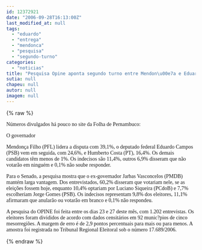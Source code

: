 ```yaml
---
id: 12372921
date: "2006-09-28T16:13:00Z"
last_modified_at: null
tags:
  - "eduardo"
  - "entrega"
  - "mendonca"
  - "pesquisa"
  - "segundo-turno"
categories:
  - "noticias"
title: "Pesquisa Opine aponta segundo turno entre Mendon\u00e7a e Eduardo"
sutia: null
chapeu: null
autor: null
imagem: null
---
```

{% raw %}
<p><P><FONT face=Verdana>Números divulgados há pouco no site da Folha de Pernambuco:</FONT></P></p>
<p><P><FONT face=Verdana>O governador</p>
<p> Mendonça Filho (PFL) lidera a disputa com 39,1%, o deputado federal Eduardo Campos (PSB) vem em seguida, com 24,6%, e Humberto Costa (PT), 16,4%. Os demais candidatos têm menos de 1%. Os indecisos são 11,4%, outros 6,9% disseram que não votarão em ninguém e 0,1% não soube responder.</FONT></P></p>
<p><P><FONT face=Verdana>Para o Senado, a pesquisa mostra que o ex-governador Jarbas Vasconcelos (PMDB) mantém larga vantagem. Dos entrevistados, 60,2% disseram que votariam nele, se as eleições fossem hoje, enquanto 10,4% optariam por Luciano Siqueira (PCdoB) e 7,7% escolheriam Jorge Gomes (PSB). Os indecisos representam 9,8% dos eleitores, 11,1% afirmaram que anularão ou votarão em branco e 0,1% não respondeu.</FONT></P></p>
<p><P><FONT face=Verdana>A pesquisa do OPINE foi feita entre os dias 23 e 27 deste mês, com 1.202 entrevistas. Os eleitores foram divididos de acordo com dados censitários em 92 munic?pios de cinco mesorregiões. A margem de erro é de 2,9 pontos percentuais para mais ou para menos. A amostra foi registrada no Tribunal Regional Eleitoral sob o número 17.689/2006.</FONT></P> </p>
{% endraw %}